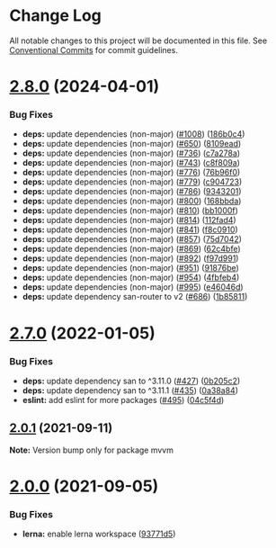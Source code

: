 # Change Log

All notable changes to this project will be documented in this file.
See [Conventional Commits](https://conventionalcommits.org) for commit guidelines.

# [2.8.0](https://github.com/sabertazimi/hust-web/compare/v2.7.0...v2.8.0) (2024-04-01)


### Bug Fixes

* **deps:** update dependencies (non-major) ([#1008](https://github.com/sabertazimi/hust-web/issues/1008)) ([186b0c4](https://github.com/sabertazimi/hust-web/commit/186b0c4ada2e427a2e46ea6c8e6ba91c83035f4e))
* **deps:** update dependencies (non-major) ([#650](https://github.com/sabertazimi/hust-web/issues/650)) ([8109ead](https://github.com/sabertazimi/hust-web/commit/8109eadfc849e3bf213fd35d3b95b870d40fc8f1))
* **deps:** update dependencies (non-major) ([#736](https://github.com/sabertazimi/hust-web/issues/736)) ([c7a278a](https://github.com/sabertazimi/hust-web/commit/c7a278af81bf0abc0b6e39ae39009cddc13a823e))
* **deps:** update dependencies (non-major) ([#743](https://github.com/sabertazimi/hust-web/issues/743)) ([c8f809a](https://github.com/sabertazimi/hust-web/commit/c8f809a01390114e0755c9644c3bd7da3611f110))
* **deps:** update dependencies (non-major) ([#776](https://github.com/sabertazimi/hust-web/issues/776)) ([76b96f0](https://github.com/sabertazimi/hust-web/commit/76b96f062a9c021bb9e94c65e05d8b7e4778fe3d))
* **deps:** update dependencies (non-major) ([#779](https://github.com/sabertazimi/hust-web/issues/779)) ([c904723](https://github.com/sabertazimi/hust-web/commit/c9047238134ab68993c55e59a2be32447e3c4a82))
* **deps:** update dependencies (non-major) ([#786](https://github.com/sabertazimi/hust-web/issues/786)) ([9343201](https://github.com/sabertazimi/hust-web/commit/9343201d9ce97e63bd37ff38cc3d54588d3f76cb))
* **deps:** update dependencies (non-major) ([#800](https://github.com/sabertazimi/hust-web/issues/800)) ([168bbda](https://github.com/sabertazimi/hust-web/commit/168bbda3b43223ea21181bfd56181e90331b266e))
* **deps:** update dependencies (non-major) ([#810](https://github.com/sabertazimi/hust-web/issues/810)) ([bb1000f](https://github.com/sabertazimi/hust-web/commit/bb1000f4034a096bea2f7e66a85cde66e245868a))
* **deps:** update dependencies (non-major) ([#814](https://github.com/sabertazimi/hust-web/issues/814)) ([112fad4](https://github.com/sabertazimi/hust-web/commit/112fad4fbc1ab7990b489b80e8be3422a03a1f7d))
* **deps:** update dependencies (non-major) ([#841](https://github.com/sabertazimi/hust-web/issues/841)) ([f8c0910](https://github.com/sabertazimi/hust-web/commit/f8c0910cba32d7fe11447e3e5962551bd282f7be))
* **deps:** update dependencies (non-major) ([#857](https://github.com/sabertazimi/hust-web/issues/857)) ([75d7042](https://github.com/sabertazimi/hust-web/commit/75d7042e47a3ad7145de97b92c0d59e3e3987319))
* **deps:** update dependencies (non-major) ([#869](https://github.com/sabertazimi/hust-web/issues/869)) ([62c4bfe](https://github.com/sabertazimi/hust-web/commit/62c4bfe06a12a51b3b764ebc56cd984dbe6e37eb))
* **deps:** update dependencies (non-major) ([#892](https://github.com/sabertazimi/hust-web/issues/892)) ([f97d991](https://github.com/sabertazimi/hust-web/commit/f97d991b772e8a36f3f3d9bf6d2c774716f509d3))
* **deps:** update dependencies (non-major) ([#951](https://github.com/sabertazimi/hust-web/issues/951)) ([91876be](https://github.com/sabertazimi/hust-web/commit/91876be71fa29719cac5ade7e24703d34e5421c1))
* **deps:** update dependencies (non-major) ([#954](https://github.com/sabertazimi/hust-web/issues/954)) ([4fbfeb4](https://github.com/sabertazimi/hust-web/commit/4fbfeb43a81f3a3fd05e3fb6530d505fb9b5c55b))
* **deps:** update dependencies (non-major) ([#995](https://github.com/sabertazimi/hust-web/issues/995)) ([e46046d](https://github.com/sabertazimi/hust-web/commit/e46046d2850553d4e905b31513d4be5d711d1c5c))
* **deps:** update dependency san-router to v2 ([#686](https://github.com/sabertazimi/hust-web/issues/686)) ([1b85811](https://github.com/sabertazimi/hust-web/commit/1b85811ed121e87ad26da541ff1a8cfe387594ce))





# [2.7.0](https://github.com/sabertazimi/hust-web/compare/v2.6.0...v2.7.0) (2022-01-05)


### Bug Fixes

* **deps:** update dependency san to ^3.11.0 ([#427](https://github.com/sabertazimi/hust-web/issues/427)) ([0b205c2](https://github.com/sabertazimi/hust-web/commit/0b205c2bf3d4812aa0f2f699ea94acf427efcc0d))
* **deps:** update dependency san to ^3.11.1 ([#435](https://github.com/sabertazimi/hust-web/issues/435)) ([0a38a84](https://github.com/sabertazimi/hust-web/commit/0a38a8496977af1122af8c5d4a53de510533adfc))
* **eslint:** add eslint for more packages ([#495](https://github.com/sabertazimi/hust-web/issues/495)) ([04c5f4d](https://github.com/sabertazimi/hust-web/commit/04c5f4de8a62ee5d65b18c44d3c3126814f66fc8))





## [2.0.1](https://github.com/sabertazimi/hust-web/compare/v2.0.0...v2.0.1) (2021-09-11)

**Note:** Version bump only for package mvvm





# [2.0.0](https://github.com/sabertazimi/hust-web/compare/v1.2.0...v2.0.0) (2021-09-05)


### Bug Fixes

* **lerna:** enable lerna workspace ([93771d5](https://github.com/sabertazimi/hust-web/commit/93771d5ad84d8fc96a66f93f0ec75a11a0fe6c65))
